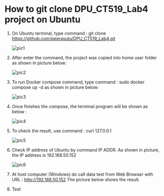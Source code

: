 # How to git clone DPU_CT519_Lab4 project on Ubuntu
1) On Ubuntu terminal, type command : git clone https://github.com/peerasutu/DPU_CT519_Lab4.git

   ![pic1](https://user-images.githubusercontent.com/51110675/183118595-03870ee4-982b-429e-a3e5-5de39b07556b.JPG)
   
2) After enter the command, the project was copied into home user folder as shown in picture below:

   ![pic2](https://user-images.githubusercontent.com/51110675/183119463-2fb3ae0e-a86a-4c85-b5b7-ba36d314bd3d.JPG)
   
3) To run Docker compose command, type command : sudo docker compose up -d as shown in picture below:   
   
   ![pic3](https://user-images.githubusercontent.com/51110675/183121957-b9280783-fb80-463c-91ee-ce646dc5540d.JPG)

4) Once finishes the compose, the terminal program will be shown as below :
   
   ![pic4](https://user-images.githubusercontent.com/51110675/183122906-1642b2c5-a8ec-4d4b-9431-d15de616b4fa.JPG)
   
5) To check the result, use command : curl 127.0.0.1 

   ![pic5](https://user-images.githubusercontent.com/51110675/183124118-aa6ede61-9df0-48f0-9c87-4d5d9d790f7c.jpg)

6) Check IP address of Ubuntu by command IP ADDR. As shown in picture, the IP address is 192.168.50.152 
   
   ![pic6](https://user-images.githubusercontent.com/51110675/183125245-3f77eaf9-e943-4fde-8e93-0a3744d9a53b.jpg)

7) At host computer (Windows) do call data test from Web Browser with URL : http://192.168.50.152 The picture below shows the result.
    
9) Test
